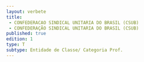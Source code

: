```yaml
---
layout: verbete
title:
 - CONFEDERACAO SINDICAL UNITARIA DO BRASIL (CSUB)
 - CONFEDERAÇÃO SINDICAL UNITARIA DO BRASIL (CSUB)
published: true
edition: 1  
type: T
subtype: Entidade de Classe/ Categoria Prof.
---
```


